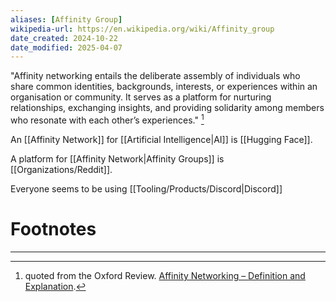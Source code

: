 ```yaml
---
aliases: [Affinity Group]
wikipedia-url: https://en.wikipedia.org/wiki/Affinity_group
date_created: 2024-10-22
date_modified: 2025-04-07
---
```


"Affinity networking entails the deliberate assembly of individuals who share common identities, backgrounds, interests, or experiences within an organisation or community. It serves as a platform for nurturing relationships, exchanging insights, and providing solidarity among members who resonate with each other’s experiences." [^1] 

An [[Affinity Network]] for [[Artificial Intelligence|AI]] is [[Hugging Face]].

A platform for [[Affinity Network|Affinity Groups]] is [[Organizations/Reddit]].

Everyone seems to be using [[Tooling/Products/Discord|Discord]]



# Footnotes
***
[^1]: quoted from the Oxford Review. [Affinity Networking – Definition and Explanation](https://oxford-review.com/the-oxford-review-dei-diversity-equity-and-inclusion-dictionary/affinity-networking-definition-and-explanation/).